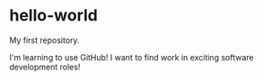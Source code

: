 # hello-world
My first repository.

I'm learning to use GitHub! I want to find work in exciting software development roles!
